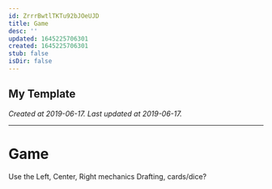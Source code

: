 ```yaml
---
id: ZrrrBwtlTKTu92bJOeUJD
title: Game
desc: ''
updated: 1645225706301
created: 1645225706301
stub: false
isDir: false
---
```

My Template
---

_Created at 2019-06-17._
_Last updated at 2019-06-17._




---

# Game


Use the Left, Center, Right mechanics
Drafting, cards/dice?

